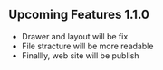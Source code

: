 ## Upcoming Features 1.1.0

- Drawer and layout will be fix
- File stracture will be more readable
- Finallly, web site will be publish
